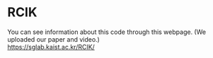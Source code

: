 # RCIK

You can see information about this code through this webpage. (We uploaded our paper and video.) </br>
https://sglab.kaist.ac.kr/RCIK/</br>
